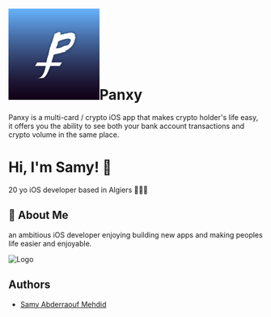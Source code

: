 
# ![App Screenshot](Panxy/Assets.xcassets/AppIcon.appiconset/Icon-60@3x.png?raw=true)Panxy

Panxy is a multi-card / crypto iOS app that makes crypto holder's life easy, it offers you the ability to see both your bank account transactions and crypto volume in the same place.


# Hi, I'm Samy! 👋
20 yo iOS developer based in Algiers 📍🇩🇿

## 🚀 About Me
an ambitious iOS developer enjoying building new apps and making peoples life easier and enjoyable.


![Logo](https://gihtub.com/RayNastier/Panxy/Panxy/Assets.xcassets/PanxyMark.png?raw=true)


## Authors

- [Samy Abderraouf Mehdid](https://www.github.com/RaYnastier)

